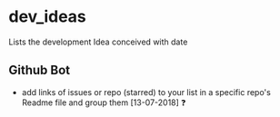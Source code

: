 # dev_ideas
Lists the development Idea conceived with date

## Github Bot
- add links of issues or repo (starred) to your list in a specific repo's Readme file and group them [13-07-2018] :question:
